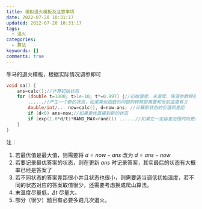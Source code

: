 ```yaml
---
title: 模拟退火模板及注意事项
date: 2022-07-20 10:31:17
updated: 2022-07-20 10:31:17
tags:
  - 退火
categories:
  - 算法
keywords: []
comments: true
---
```

牛马的退火模版，根据实际情况调参即可

```cpp
void sa() {
	ans=calc();//计算初始状态 
	for (double t=1000; t>1e-10; t*=0.997) {//初始温度、末温度、降温参数根据题目修改 
		......//产生一个新的状态，如果类似函数的问题则转移距离要和当前温度有关
		double/int/... now=calc(), d=now-ans; //计算新状态的价值和差距 
		if (d<0) ans=now;//如果更优直接到新的状态 
		if (exp(1.0*d/t)*RAND_MAX<rand()) ......//如果在一定容差范围内则更新状态
	}
}
```

注：

1. 若最优值是最大值，则需要将 $d=now-ans$ 改为 $d=ans-now$
2. 若要记录最优答案的状态，则在更新 $ans$ 时记录答案，其实最后的状态有大概率已经是答案了
3. 若不同状态的答案差距很小并且状态也很小，则需要适当调低初始温度，若不同的状态对应的答案取值很少，还需要考虑换成爬山算法。
4. 末温度尽量低，$Δt$ 尽量大。
5. 部分（很少）题目有必要多跑几次退火。